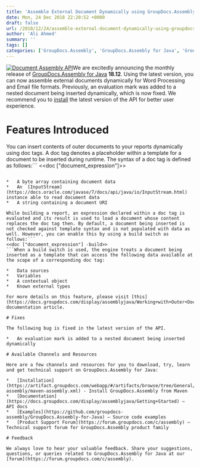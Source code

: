 ```yaml
---
title: 'Assemble External Document Dynamically using GroupDocs.Assembly for Java 18.12'
date: Mon, 24 Dec 2018 22:20:52 +0000
draft: false
url: /2018/12/24/assemble-external-document-dynamically-using-groupdocs.assembly-java-18.12/
author: 'Ali Ahmed'
summary: ''
tags: []
categories: ['GroupDocs.Assembly', 'GroupDocs.Assembly for Java', 'GroupDocs.Assembly for Java Releases', 'GroupDocs.Assembly Product Family']
---
```


[![Document Assembly API](http://blog.groupdocs.com/wp-content/uploads/sites/4/2017/03/groupdocs-assembly-java-1.png)](https://www.groupdocs.com/products/assembly/java)We are excitedly announcing the monthly release of [GroupDocs.Assembly for Java](https://products.groupdocs.com/assembly/java) **18.12**. Using the latest version, you can now assemble external documents dynamically for Word Processing and Email file formats. Previously, an evaluation mark was added to a nested document being inserted dynamically, which is now fixed. We recommend you to [install](https://artifact.groupdocs.com/webapp/#/artifacts/browse/tree/General/repo/com/groupdocs/groupdocs-assembly/maven-assembly.xml) the latest version of the API for better user experience.

# Features Introduced

You can insert contents of outer documents to your reports dynamically using doc tags. A doc tag denotes a placeholder within a template for a document to be inserted during runtime. The syntax of a doc tag is defined as follows:```
<<doc ["document_expression"]>> 
```An expression declared within a doc tag is used by the engine to load a document to be inserted during runtime. The expression must return a value of one of the following types:

*   A byte array containing document data
*   An  [InputStream](https://docs.oracle.com/javase/7/docs/api/java/io/InputStream.html) instance able to read document data
*   A string containing a document URI

While building a report, an expression declared within a doc tag is evaluated and its result is used to load a document whose content replaces the doc tag then. By default, a document being inserted is not checked against template syntax and is not populated with data as well. However, you can enable this by using a build switch as follows:```
<<doc ["document_expression"] -build>> 
```When a build switch is used, the engine treats a document being inserted as a template that can access the following data available at the scope of a corresponding doc tag:

*   Data sources
*   Variables
*   A contextual object
*   Known external types

For more details on this feature, please visit [this](https://docs.groupdocs.com/display/assemblyjava/Working+with+Outer+Document+Insertion) documentation article.

# Fixes

The following bug is fixed in the latest version of the API.

*   An evaluation mark is added to a nested document being inserted dynamically

# Available Channels and Resources

Here are a few channels and resources for you to download, try, learn and get technical support on GroupDocs.Assembly for Java:

*   [Installation](https://artifact.groupdocs.com/webapp/#/artifacts/browse/tree/General/repo/com/groupdocs/groupdocs-assembly/maven-assembly.xml) - Install GroupDocs.Assembly from Maven
*   [Documentation](https://docs.groupdocs.com/display/assemblyjava/Getting+Started) – API docs
*   [Examples](https://github.com/groupdocs-assembly/GroupDocs.Assembly-for-Java) – Source code examples
*   [Product Support Forum](https://forum.groupdocs.com/c/assembly) – Technical support forum for GroupDocs.Assembly product family

# Feedback

We always love to hear your valuable feedback. Share your suggestions, questions, or queries related to GroupDocs.Assembly for Java at our [forum](https://forum.groupdocs.com/c/assembly).




